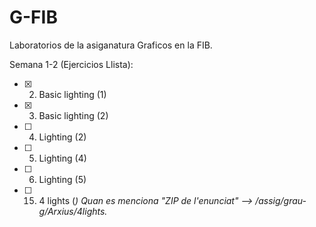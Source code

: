 # G-FIB
Laboratorios de la asiganatura Graficos en la FIB.

Semana 1-2 (Ejercicios Llista):
  * [x] 2. Basic lighting (1)
  * [x] 3. Basic lighting (2)
  * [ ] 4. Lighting (2)
  * [ ] 5. Lighting (4)
  * [ ] 6. Lighting (5)
  * [ ] 15. 4 lights   (*) Quan es menciona "ZIP de l'enunciat" --> /assig/grau-g/Arxius/4lights.*

